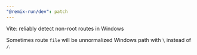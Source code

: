 ```yaml
---
"@remix-run/dev": patch
---
```


Vite: reliably detect non-root routes in Windows

Sometimes route `file` will be unnormalized Windows path with `\` instead of `/`.
